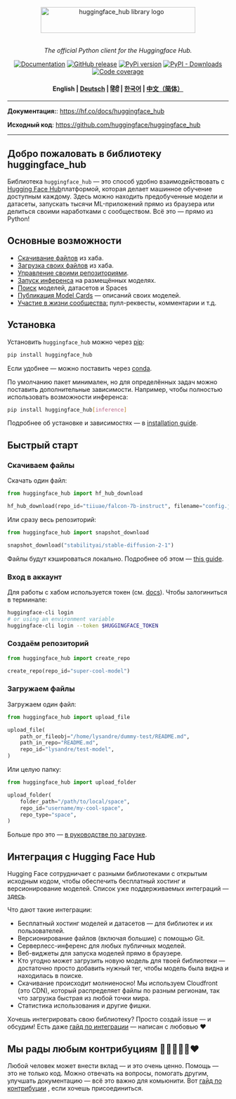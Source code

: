 <p align="center">
  <picture>
    <source media="(prefers-color-scheme: dark)" srcset="https://huggingface.co/datasets/huggingface/documentation-images/raw/main/huggingface_hub-dark.svg">
    <source media="(prefers-color-scheme: light)" srcset="https://huggingface.co/datasets/huggingface/documentation-images/raw/main/huggingface_hub.svg">
    <img alt="huggingface_hub library logo" src="https://huggingface.co/datasets/huggingface/documentation-images/raw/main/huggingface_hub.svg" width="352" height="59" style="max-width: 100%;">
  </picture>
  <br/>
  <br/>
</p> 

<p align="center">
    <i>The official Python client for the Huggingface Hub.</i>
</p>

<p align="center">
    <a href="https://huggingface.co/docs/huggingface_hub/en/index"><img alt="Documentation" src="https://img.shields.io/website/http/huggingface.co/docs/huggingface_hub/index.svg?down_color=red&down_message=offline&up_message=online&label=doc"></a>
    <a href="https://github.com/huggingface/huggingface_hub/releases"><img alt="GitHub release" src="https://img.shields.io/github/release/huggingface/huggingface_hub.svg"></a>
    <a href="https://github.com/huggingface/huggingface_hub"><img alt="PyPi version" src="https://img.shields.io/pypi/pyversions/huggingface_hub.svg"></a>
    <a href="https://pypi.org/project/huggingface-hub"><img alt="PyPI - Downloads" src="https://img.shields.io/pypi/dm/huggingface_hub"></a>
    <a href="https://codecov.io/gh/huggingface/huggingface_hub"><img alt="Code coverage" src="https://codecov.io/gh/huggingface/huggingface_hub/branch/main/graph/badge.svg?token=RXP95LE2XL"></a>
</p>

<h4 align="center">
    <p>
        <b>English</b> |
        <a href="https://github.com/huggingface/huggingface_hub/blob/main/i18n/README_de.md">Deutsch</a> |
        <a href="https://github.com/huggingface/huggingface_hub/blob/main/i18n/README_hi.md">हिंदी</a> |
        <a href="https://github.com/huggingface/huggingface_hub/blob/main/i18n/README_ko.md">한국어</a> |
        <a href="https://github.com/huggingface/huggingface_hub/blob/main/i18n/README_cn.md">中文（简体）</a>
    <p>
</h4>

---

**Документация:**: <a href="https://hf.co/docs/huggingface_hub" target="_blank">https://hf.co/docs/huggingface_hub</a>

**Исходный код**: <a href="https://github.com/huggingface/huggingface_hub" target="_blank">https://github.com/huggingface/huggingface_hub</a>

---

## Добро пожаловать в библиотеку huggingface_hub

Библиотека `huggingface_hub` — это способ удобно взаимодействовать с [Hugging Face Hub](https://huggingface.co/)платформой, которая делает машинное обучение доступным каждому. Здесь можно находить предобученные модели и датасеты, запускать тысячи ML-приложений прямо из браузера или делиться своими наработками с сообществом. Всё это — прямо из Python!

## Основные возможности

- [Скачивание файлов](https://huggingface.co/docs/huggingface_hub/en/guides/download) из хаба.
- [Загрузка своих файлов](https://huggingface.co/docs/huggingface_hub/en/guides/upload) из хаба.
- [Управление своими репозиториями](https://huggingface.co/docs/huggingface_hub/en/guides/repository).
- [Запуск инференса](https://huggingface.co/docs/huggingface_hub/en/guides/inference) на размещённых моделях.
- [Поиск](https://huggingface.co/docs/huggingface_hub/en/guides/search) моделей, датасетов и Spaces
- [Публикация Model Cards](https://huggingface.co/docs/huggingface_hub/en/guides/model-cards) — описаний своих моделей.
- [Участие в жизни сообщества:](https://huggingface.co/docs/huggingface_hub/en/guides/community) пулл-реквесты, комментарии и т.д.

## Установка

Установить `huggingface_hub` можно через [pip](https://pypi.org/project/huggingface-hub/):

```bash
pip install huggingface_hub
```

Если удобнее — можно поставить через [conda](https://huggingface.co/docs/huggingface_hub/en/installation#install-with-conda).

По умолчанию пакет минимален, но для определённых задач можно поставить дополнительные зависимости. Например, чтобы полностью использовать возможности инференса:

```bash
pip install huggingface_hub[inference]
```

Подробнее об установке и зависимостях — в [installation guide](https://huggingface.co/docs/huggingface_hub/en/installation).

## Быстрый старт

### Скачиваем файлы

Скачать один файл:

```py
from huggingface_hub import hf_hub_download

hf_hub_download(repo_id="tiiuae/falcon-7b-instruct", filename="config.json")
```

Или сразу весь репозиторий:

```py
from huggingface_hub import snapshot_download

snapshot_download("stabilityai/stable-diffusion-2-1")
```

Файлы будут кэшироваться локально. Подробнее об этом — [this guide](https://huggingface.co/docs/huggingface_hub/en/guides/manage-cache).

### Вход в аккаунт

Для работы с хабом используется токен (см. [docs](https://huggingface.co/docs/hub/security-tokens)). Чтобы залогиниться в терминале:

```bash
huggingface-cli login
# or using an environment variable
huggingface-cli login --token $HUGGINGFACE_TOKEN
```

### Создаём репозиторий

```py
from huggingface_hub import create_repo

create_repo(repo_id="super-cool-model")
```

### Загружаем файлы

Загружаем один файл:

```py
from huggingface_hub import upload_file

upload_file(
    path_or_fileobj="/home/lysandre/dummy-test/README.md",
    path_in_repo="README.md",
    repo_id="lysandre/test-model",
)
```

Или целую папку:

```py
from huggingface_hub import upload_folder

upload_folder(
    folder_path="/path/to/local/space",
    repo_id="username/my-cool-space",
    repo_type="space",
)
```

Больше про это — [ в руководстве по загрузке](https://huggingface.co/docs/huggingface_hub/en/guides/upload).

## Интеграция с Hugging Face Hub

Hugging Face сотрудничает с разными библиотеками с открытым исходным кодом, чтобы обеспечить бесплатный хостинг и версионирование моделей. Список уже поддерживаемых интеграций —  [здесь](https://huggingface.co/docs/hub/libraries).

Что дают такие интеграции:

- Бесплатный хостинг моделей и датасетов — для библиотек и их пользователей.
- Версионирование файлов (включая большие) с помощью Git.
- Серверлесс-инференс для любых публичных моделей.
- Веб-виджеты для запуска моделей прямо в браузере.
- Кто угодно может загрузить новую модель для твоей библиотеки — достаточно просто добавить нужный тег, чтобы модель была видна и находилась в поиске.
- Скачивание происходит молниеносно! Мы используем Cloudfront (это CDN), который распределяет файлы по разным регионам, так что загрузка быстрая из любой точки мира.
- Статистика использования и другие фишки.

Хочешь интегрировать свою библиотеку? Просто создай issue — и обсудим! Есть даже [гайд по интеграции](https://huggingface.co/docs/hub/adding-a-library) — написан с любовью ❤️

## Мы рады любым контрибуциям 💙💚💛💜🧡❤️

Любой человек может внести вклад — и это очень ценно. Помощь — это не только код.
Можно отвечать на вопросы, помогать другим, улучшать документацию — всё это важно для комьюнити.
Вот [гайд по контрибуции](https://github.com/huggingface/huggingface_hub/blob/main/CONTRIBUTING.md) , если хочешь присоединиться.